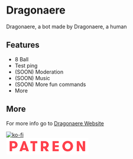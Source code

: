 # Dragonaere

Dragonaere, a bot made by Dragonaere, a human

## Features

- 8 Ball
- Test ping
- (SOON) Moderation
- (SOON) Music
- (SOON) More fun commands
- More

## More

For more info go to [Dragonaere Website](https://www.dragonaere.tech)

[![ko-fi](https://ko-fi.com/img/githubbutton_sm.svg)](https://ko-fi.com/dragonaere)\
[![Patreon](assets/Patreon.png)](https://www.patreon.com/dragonaere)
